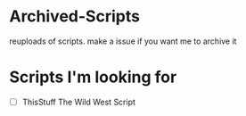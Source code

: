 # Archived-Scripts
reuploads of scripts. make a issue if you want me to archive it

# Scripts I'm looking for

- [ ] ThisStuff The Wild West Script
